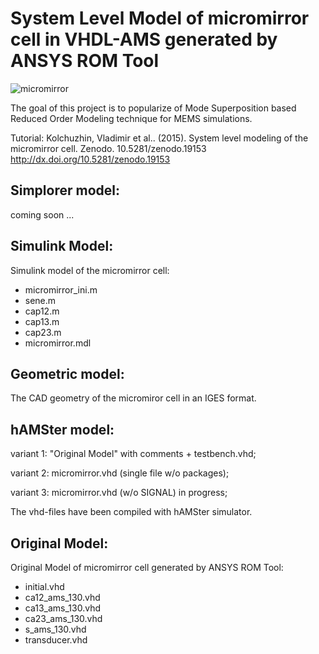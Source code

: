 System Level Model of micromirror cell in VHDL-AMS generated by ANSYS ROM Tool
==============================================================================

![micromirror](https://user-images.githubusercontent.com/5137813/132745360-81275711-359b-4739-8dd0-8121eef9f312.png)

The goal of this project is to popularize of Mode Superposition based Reduced Order Modeling technique for MEMS simulations.

Tutorial:
Kolchuzhin, Vladimir et al.. (2015). System level modeling of the micromirror cell. Zenodo. 10.5281/zenodo.19153
http://dx.doi.org/10.5281/zenodo.19153


Simplorer model:
----------------

coming soon ...

Simulink Model:
---------------

  Simulink model of the micromirror cell:
   * micromirror_ini.m
   * sene.m
   * cap12.m
   * cap13.m
   * cap23.m
   * micromirror.mdl

Geometric model:
----------------

  The CAD geometry of the micromiror cell in an IGES format.

hAMSter model:
--------------

  variant 1: "Original Model" with comments + testbench.vhd;
  
  variant 2: micromirror.vhd (single file w/o packages);
  
  variant 3: micromirror.vhd (w/o SIGNAL) in progress;
  
  The vhd-files have been compiled with hAMSter simulator.

Original Model:
---------------

  Original Model of micromirror cell generated by ANSYS ROM Tool:
   * initial.vhd
   * ca12_ams_130.vhd
   * ca13_ams_130.vhd
   * ca23_ams_130.vhd
   * s_ams_130.vhd
   * transducer.vhd
